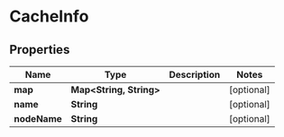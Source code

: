 # CacheInfo

## Properties
Name | Type | Description | Notes
------------ | ------------- | ------------- | -------------
**map** | **Map&lt;String, String&gt;** |  |  [optional]
**name** | **String** |  |  [optional]
**nodeName** | **String** |  |  [optional]
